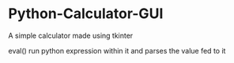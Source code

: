 # Python-Calculator-GUI
A simple calculator made using tkinter
<p>eval() run python expression within it and parses the value fed to it</p>

